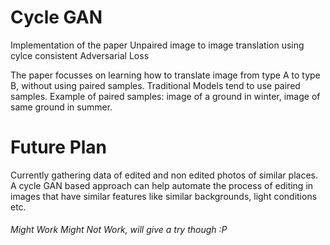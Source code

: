 # Cycle GAN

Implementation of the paper Unpaired image to image translation using cylce consistent Adversarial Loss

The paper focusses on learning how to translate image from type A to type B, without using paired samples. Traditional
Models tend to use paired samples. Example of paired samples: image of a ground in winter, image of same ground in summer.


# Future Plan
Currently gathering data of edited and non edited photos of similar places. A cycle GAN based approach can help automate the
process of editing in images that have similar features like similar backgrounds, light conditions etc.

###### Might Work Might Not Work, will give a try though :P
